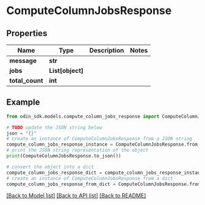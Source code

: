 # ComputeColumnJobsResponse


## Properties

Name | Type | Description | Notes
------------ | ------------- | ------------- | -------------
**message** | **str** |  | 
**jobs** | **List[object]** |  | 
**total_count** | **int** |  | 

## Example

```python
from odin_sdk.models.compute_column_jobs_response import ComputeColumnJobsResponse

# TODO update the JSON string below
json = "{}"
# create an instance of ComputeColumnJobsResponse from a JSON string
compute_column_jobs_response_instance = ComputeColumnJobsResponse.from_json(json)
# print the JSON string representation of the object
print(ComputeColumnJobsResponse.to_json())

# convert the object into a dict
compute_column_jobs_response_dict = compute_column_jobs_response_instance.to_dict()
# create an instance of ComputeColumnJobsResponse from a dict
compute_column_jobs_response_from_dict = ComputeColumnJobsResponse.from_dict(compute_column_jobs_response_dict)
```
[[Back to Model list]](../README.md#documentation-for-models) [[Back to API list]](../README.md#documentation-for-api-endpoints) [[Back to README]](../README.md)


